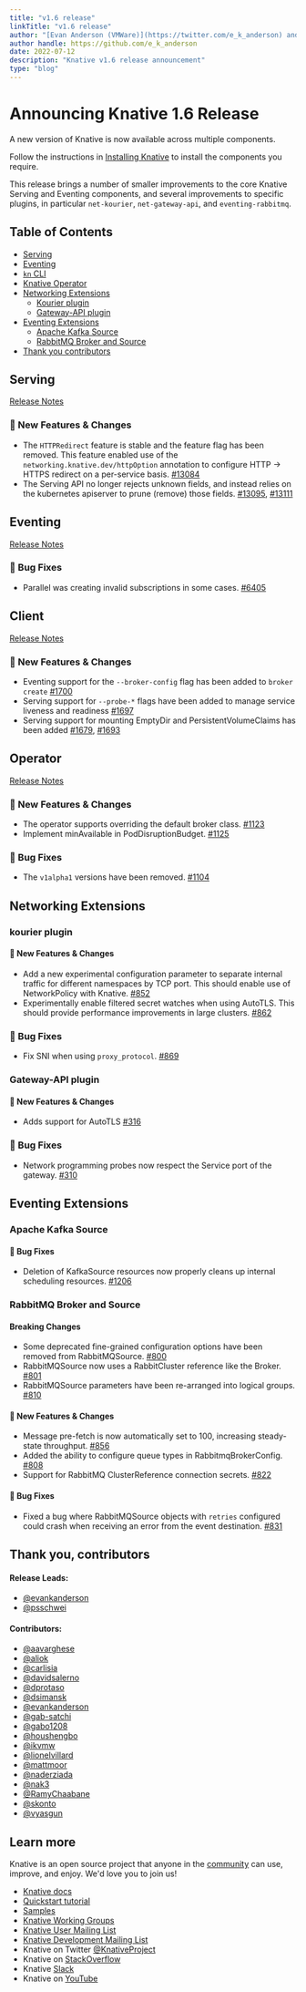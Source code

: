 ```yaml
---
title: "v1.6 release"
linkTitle: "v1.6 release"
author: "[Evan Anderson (VMWare)](https://twitter.com/e_k_anderson) and Paul Schweigert (IBM)"
author handle: https://github.com/e_k_anderson
date: 2022-07-12
description: "Knative v1.6 release announcement"
type: "blog"
---
```

# Announcing Knative 1.6 Release

A new version of Knative is now available across multiple components.

Follow the instructions in [Installing Knative](https://knative.dev/docs/install/) to install the components you require.

This release brings a number of smaller improvements to the core Knative Serving and Eventing components, and several improvements to specific plugins, in particular `net-kourier`, `net-gateway-api`, and `eventing-rabbitmq`.

## Table of Contents
- [Serving](#serving)
- [Eventing](#eventing)
- [`kn` CLI](#client)
- [Knative Operator](#operator)
- [Networking Extensions](#networking-extensions)
    - [Kourier plugin](#kourier-plugin)
    - [Gateway-API plugin](#gateway-api-plugin)
- [Eventing Extensions](#eventing-extensions)
    - [Apache Kafka Source](#apache-kafka-source)
    - [RabbitMQ Broker and Source](#rabbitmq-broker-and-source)
- [Thank you contributors](#thank-you-contributors)

## Serving

[Release Notes](https://github.com/knative/serving/releases/tag/knative-v1.6.0)

### 💫 New Features & Changes

* The `HTTPRedirect` feature is stable and the feature flag has been removed. This feature enabled use of the `networking.knative.dev/httpOption` annotation to configure HTTP -> HTTPS redirect on a per-service basis. [#13084](https://github.com/knative/serving/pull/13084)
* The Serving API no longer rejects unknown fields, and instead relies on the kubernetes apiserver to prune (remove) those fields. [#13095](https://github.com/knative/serving/pull/13095), [#13111](https://github.com/knative/serving/pull/13111)

## Eventing

[Release Notes](https://github.com/knative/eventing/releases/tag/knative-v1.6.0)

### 🐞 Bug Fixes

* Parallel was creating invalid subscriptions in some cases. [#6405](https://github.com/knative/eventing/pull/6405)

## Client

[Release Notes](https://github.com/knative/client/releases/tag/knative-v1.6.0)

### 💫 New Features & Changes

* Eventing support for the `--broker-config` flag has been added to `broker create` [#1700](https://github.com/knative/client/pull/1700)
* Serving support for `--probe-*` flags have been added to manage service liveness and readiness [#1697](https://github.com/knative/client/pull/1697)
* Serving support for mounting EmptyDir and PersistentVolumeClaims has been added [#1679](https://github.com/knative/client/pull/1679), [#1693](https://github.com/knative/client/pull/1693)

## Operator

[Release Notes](https://github.com/knative/operator/releases/tag/knative-v1.6.0)

### 💫 New Features & Changes

* The operator supports overriding the default broker class. [#1123](https://github.com/knative/operator/pull/1123)
* Implement minAvailable in PodDisruptionBudget. [#1125](https://github.com/knative/operator/pull/1125)

### 🐞 Bug Fixes

* The `v1alpha1` versions have been removed. [#1104](https://github.com/knative/operator/pull/1104)

## Networking Extensions

### kourier plugin

#### 💫 New Features & Changes

* Add a new experimental configuration parameter to separate internal traffic for different namespaces by TCP port. This should enable use of NetworkPolicy with Knative. [#852](https://github.com/knative-sandbox/net-kourier/pull/852)
* Experimentally enable filtered secret watches when using AutoTLS. This should provide performance improvements in large clusters. [#862](https://github.com/knative-sandbox/net-kourier/pull/862)

### 🐞 Bug Fixes

* Fix SNI when using `proxy_protocol`. [#869](https://github.com/knative-sandbox/net-kourier/pull/869)

### Gateway-API plugin

#### 💫 New Features & Changes

* Adds support for AutoTLS [#316](https://github.com/knative-sandbox/net-gateway-api/pull/316)

### 🐞 Bug Fixes

* Network programming probes now respect the Service port of the gateway. [#310](https://github.com/knative-sandbox/net-gateway-api/pull/310)

## Eventing Extensions

### Apache Kafka Source

#### 🐞 Bug Fixes

* Deletion of KafkaSource resources now properly cleans up internal scheduling resources. [#1206](https://github.com/knative-sandbox/eventing-kafka/pull/1206)


### RabbitMQ Broker and Source

#### Breaking Changes

* Some deprecated fine-grained configuration options have been removed from RabbitMQSource. [#800](https://github.com/knative-sandbox/eventing-rabbitmq/pull/800)
* RabbitMQSource now uses a RabbitCluster reference like the Broker. [#801](https://github.com/knative-sandbox/eventing-rabbitmq/pull/801)
* RabbitMQSource parameters have been re-arranged into logical groups. [#810](https://github.com/knative-sandbox/eventing-rabbitmq/pull/810)

#### 💫 New Features & Changes

* Message pre-fetch is now automatically set to 100, increasing steady-state throughput. [#856](https://github.com/knative-sandbox/eventing-rabbitmq/pull/856)
* Added the ability to configure queue types in RabbitmqBrokerConfig. [#808](https://github.com/knative-sandbox/eventing-rabbitmq/pull/803)
* Support for RabbitMQ ClusterReference connection secrets. [#822](https://github.com/knative-sandbox/eventing-rabbitmq/pull/822)

#### 🐞 Bug Fixes

* Fixed a bug where RabbitMQSource objects with `retries` configured could crash when receiving an error from the event destination. [#831](https://github.com/knative-sandbox/eventing-rabbitmq/pull/831)


## Thank you, contributors

#### Release Leads:

- [@evankanderson](https://github.com/evankanderson)
- [@psschwei](https://github.com/psschwei)

#### Contributors:

- [@aavarghese](https://github.com/aavarghese)
- [@aliok](https://github.com/aliok)
- [@carlisia](https://github.com/carlisia)
- [@davidsalerno](https://github.com/davidsalerno)
- [@dprotaso](https://github.com/dprotaso)
- [@dsimansk](https://github.com/dsimansk)
- [@evankanderson](https://github.com/evankanderson)
- [@gab-satchi](https://github.com/gab-satchi)
- [@gabo1208](https://github.com/gabo1208)
- [@houshengbo](https://github.com/houshengbo)
- [@ikvmw](https://github.com/ikvmw)
- [@lionelvillard](https://github.com/lionelvillard)
- [@mattmoor](https://github.com/mattmoor)
- [@naderziada](https://github.com/naderziada)
- [@nak3](https://github.com/nak3)
- [@RamyChaabane](https://github.com/RamyChaabane)
- [@skonto](https://github.com/skonto)
- [@vyasgun](https://github.com/vyasgun)

## Learn more

Knative is an open source project that anyone in the [community](https://knative.dev/docs/community/) can use, improve, and enjoy. We'd love you to join us!

- [Knative docs](https://knative.dev/docs)
- [Quickstart tutorial](https://knative.dev/docs/getting-started)
- [Samples](https://knative.dev/docs/samples)
- [Knative Working Groups](https://github.com/knative/community/blob/main/working-groups/WORKING-GROUPS.md)
- [Knative User Mailing List](https://groups.google.com/forum/#!forum/knative-users)
- [Knative Development Mailing List](https://groups.google.com/forum/#!forum/knative-dev)
- Knative on Twitter [@KnativeProject](https://twitter.com/KnativeProject)
- Knative on [StackOverflow](https://stackoverflow.com/questions/tagged/knative)
- Knative [Slack](https://slack.knative.dev)
- Knative on [YouTube](https://www.youtube.com/channel/UCq7cipu-A1UHOkZ9fls1N8A)

